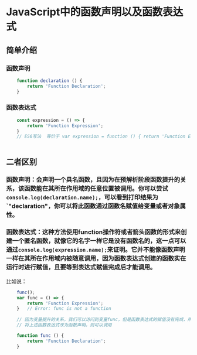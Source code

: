 # JavaScript中的函数声明以及函数表达式
## 简单介绍
### 函数声明
```javascript
    function declaration () {
        return 'Function Declaration';
    }
```
### 函数表达式
```javascript
    const expression = () => {
        return 'Function Expression';
    } 
    // ES6写法  等价于 var expression = function () { return 'Function Expression'; }
    
```
## 二者区别
### 函数声明：会声明一个具名函数，且因为在预解析阶段函数提升的关系，该函数能在其所在作用域的任意位置被调用。你可以尝试`console.log(declaration.name);`，可以看到打印结果为`"declaration"，你可以将此函数通过函数名赋值给变量或者对象属性。
### 函数表达式：这种方法使用function操作符或者箭头函数的形式来创建一个匿名函数，就像它的名字一样它是没有函数名的，这一点可以通过`console.log(expression.name);`来证明。它并不能像函数声明一样在其所在作用域内被随意调用，因为函数表达式创建的函数实在运行时进行赋值，且要等到表达式赋值完成后才能调用。
比如说：
```javascript
    func();
    var func = () => {
        return 'Function Expression';
    }   // Error: func is not a function
    
    // 因为变量提升的关系，我们可以访问到变量func，但是函数表达式的赋值没有完成，所以还不能进行调用
    // 将上述函数表达式改为函数声明，则可以调用

    function func () {
        return 'Function Declaration';
    }

```
